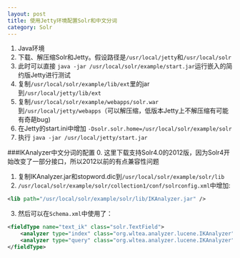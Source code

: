 ```yaml
---
layout: post
title: 使用Jetty环境配置Solr和中文分词
category: Solr
---
```


1. Java环境  
2. 下载、解压缩Solr和Jetty。假设路径是`/usr/local/jetty`和`/usr/local/solr`  
3. 此时可以直接 `java -jar /usr/local/solr/example/start.jar`运行嵌入的简约版Jetty进行测试  
4. 复制`/usr/local/solr/example/lib/ext`里的jar到`/usr/local/jetty/lib/ext`  
5. 复制`/usr/local/solr/example/webapps/solr.war`到`/usr/local/jetty/webapps`（可以解压缩，低版本Jetty上不解压缩有可能有奇葩bug)  
6. 在Jetty的start.ini中增加 `-Dsolr.solr.home=/usr/local/solr/example/solr`  
7. 执行 `java -jar /usr/local/jetty/start.jar`

###IKAnalyzer中文分词的配置
0. 这里下载支持Solr4.0的2012版，因为Solr4开始改变了一部分接口，所以2012以前的有点兼容性问题  
1. 复制IKAnalyzer.jar和stopword.dic到`/usr/local/solr/example/solr/lib`  
2. `/usr/local/solr/example/solr/collection1/conf/solrconfig.xml`中增加:

```xml
<lib path="/usr/local/solr/example/solr/lib/IKAnalyzer.jar" />
```

3. 然后可以在`Schema.xml`中使用了：

```xml
<fieldType name="text_ik" class="solr.TextField">
    <analyzer type="index" class="org.wltea.analyzer.lucene.IKAnalyzer" isMaxWordLength="false" />
    <analyzer type="query" class="org.wltea.analyzer.lucene.IKAnalyzer" isMaxWordLength="true" />
</fieldType>
```
